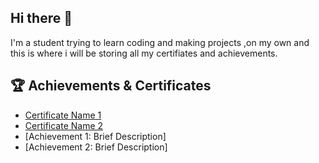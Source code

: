 ## Hi there 👋
I'm a student trying to learn coding and making projects ,on my own and this is where i will be storing all my certifiates and achievements.
## 🏆 Achievements & Certificates

- [Certificate Name 1](link-to-certificate)
- [Certificate Name 2](link-to-certificate)
- [Achievement 1: Brief Description]
- [Achievement 2: Brief Description]



<!--
**Charanya3408/charanya3408** is a ✨ _special_ ✨ repository because its `README.md` (this file) appears on your GitHub profile.

Here are some ideas to get you started:

- 🔭 I’m currently working on ...
- 🌱 I’m currently learning ...
- 👯 I’m looking to collaborate on ...
- 🤔 I’m looking for help with ...
- 💬 Ask me about ...
- 📫 How to reach me: ...
- 😄 Pronouns: ...
- ⚡ Fun fact: ...
-->
